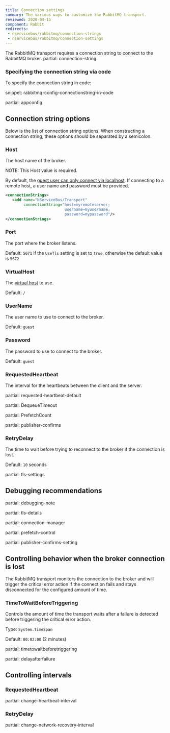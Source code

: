 ```yaml
---
title: Connection settings
summary: The various ways to customize the RabbitMQ transport.
reviewed: 2020-04-15
component: Rabbit
redirects:
 - nservicebus/rabbitmq/connection-strings
 - nservicebus/rabbitmq/connection-settings
---
```



The RabbitMQ transport requires a connection string to connect to the RabbitMQ broker.
partial: connection-string


### Specifying the connection string via code

To specify the connection string in code:

snippet: rabbitmq-config-connectionstring-in-code


partial: appconfig


## Connection string options

Below is the list of connection string options. When constructing a connection string, these options should be separated by a semicolon.


### Host

The host name of the broker.

NOTE: This Host value is required.

By default, the [guest user can only connect via localhost](https://www.rabbitmq.com/access-control.html). If connecting to a remote host, a user name and password must be provided.

```xml
<connectionStrings>
   <add name="NServiceBus/Transport"
        connectionString="host=myremoteserver;
                          username=myusername;
                          password=mypassword"/>
</connectionStrings>
```


### Port

The port where the broker listens.

Default: `5671` if the `UseTls` setting is set to `true`, otherwise the default value is `5672`


### VirtualHost

The [virtual host](https://www.rabbitmq.com/vhosts.html) to use.

Default: `/`


### UserName

The user name to use to connect to the broker.

Default: `guest`


### Password

The password to use to connect to the broker.

Default: `guest`


### RequestedHeartbeat

The interval for the heartbeats between the client and the server.

partial: requested-heartbeat-default


partial: DequeueTimeout


partial: PrefetchCount


partial: publisher-confirms


### RetryDelay

The time to wait before trying to reconnect to the broker if the connection is lost.

Default: `10` seconds


partial: tls-settings


## Debugging recommendations

partial: debugging-note


partial: tls-details


partial: connection-manager


partial: prefetch-control


partial: publisher-confirms-setting


## Controlling behavior when the broker connection is lost

The RabbitMQ transport monitors the connection to the broker and will trigger the critical error action if the connection fails and stays disconnected for the configured amount of time.


### TimeToWaitBeforeTriggering

Controls the amount of time the transport waits after a failure is detected before triggering the critical error action.

Type: `System.TimeSpan`

Default: `00:02:00` (2 minutes)

partial: timetowaitbeforetriggering


partial: delayafterfailure


## Controlling intervals

### RequestedHeartbeat

partial: change-heartbeat-interval


### RetryDelay

partial: change-network-recovery-interval
